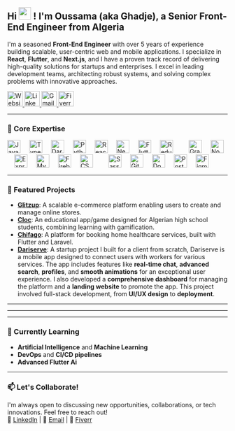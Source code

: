 <h2 align="left">Hi <img src="https://media.giphy.com/media/hvRJCLFzcasrR4ia7z/giphy.gif" width="28"> ! I'm Oussama (aka Ghadje), a Senior Front-End Engineer from Algeria</h2>

<!-- ### About Me -->
<p>
  I'm a seasoned <b>Front-End Engineer</b> with over 5 years of experience building scalable, user-centric web and mobile applications. I specialize in <b>React</b>, <b>Flutter</b>, and <b>Next.js</b>, and I have a proven track record of delivering high-quality solutions for startups and enterprises. I excel in leading development teams, architecting robust systems, and solving complex problems with innovative approaches.
</p>

<!-- ### Connect with Me -->
<div align="left">
  <a href="https://ghadje.online/">
    <img src="https://img.shields.io/badge/Website-FF7139?style=for-the-badge&logo=google-chrome&logoColor=white" height="35" alt="Website" />
  </a>
  <a href="https://www.linkedin.com/in/oussama-ghedjati-1b867916a/">
    <img src="https://img.shields.io/badge/LinkedIn-0077B5?style=for-the-badge&logo=linkedin&logoColor=white" height="35" alt="LinkedIn" />
  </a>
  <a href="mailto:ouss.ghedje@gmail.com">
    <img src="https://img.shields.io/badge/Gmail-D14836?style=for-the-badge&logo=gmail&logoColor=white" height="35" alt="Gmail" />
  </a>
  <a href="https://www.fiverr.com/ghadje/">
    <img src="https://img.shields.io/badge/Fiverr-1DBF73?style=for-the-badge&logo=fiverr&logoColor=white" height="35" alt="Fiverr" />
  </a>
</div>

<!-- ### GitHub Snake Animation -->
<!-- <picture>
  <source media="(prefers-color-scheme: dark)" srcset="https://raw.githubusercontent.com/Ghadje/Ghadje/output/github-snake-dark.svg" />
  <source media="(prefers-color-scheme: light)" srcset="https://raw.githubusercontent.com/Ghadje/Ghadje/output/github-snake.svg" />
  <img alt="github-snake" src="https://raw.githubusercontent.com/Ghadje/Ghadje/output/github-snake.svg" />
</picture> -->

---

### 🥇 Core Expertise
<div align="left">
  <!-- Languages -->
  <img src="https://cdn.jsdelivr.net/gh/devicons/devicon/icons/javascript/javascript-original.svg" height="30" alt="JavaScript" />
  <img width="12" />
  <img src="https://cdn.jsdelivr.net/gh/devicons/devicon/icons/typescript/typescript-original.svg" height="30" alt="TypeScript" />
  <img width="12" />
  <img src="https://cdn.jsdelivr.net/gh/devicons/devicon/icons/dart/dart-original.svg" height="30" alt="Dart" />
  <img width="12" />
  <img src="https://cdn.jsdelivr.net/gh/devicons/devicon/icons/python/python-original.svg" height="30" alt="Python" />
  <img width="12" />

  <!-- Frontend Frameworks -->
  <img src="https://cdn.jsdelivr.net/gh/devicons/devicon/icons/react/react-original.svg" height="30" alt="React" />
  <img width="12" />
  <img src="https://cdn.jsdelivr.net/gh/devicons/devicon/icons/nextjs/nextjs-original.svg" height="30" alt="Next.js" />
  <img width="12" />
  <img src="https://cdn.jsdelivr.net/gh/devicons/devicon/icons/flutter/flutter-original.svg" height="30" alt="Flutter" />
  <img width="12" />
  <img src="https://cdn.jsdelivr.net/gh/devicons/devicon/icons/redux/redux-original.svg" height="30" alt="Redux" />
  <img width="12" />
  <img width="12" />

  <!-- Backend & APIs -->
  <img src="https://cdn.jsdelivr.net/gh/devicons/devicon/icons/graphql/graphql-plain.svg" height="30" alt="GraphQL" />
  <img width="12" />
  <img src="https://cdn.jsdelivr.net/gh/devicons/devicon/icons/nodejs/nodejs-original.svg" height="30" alt="Node.js" />
  <img width="12" />
  <img src="https://cdn.jsdelivr.net/gh/devicons/devicon/icons/express/express-original.svg" height="30" alt="Express" />
  <img width="12" />

  <!-- Databases -->
  <img src="https://cdn.jsdelivr.net/gh/devicons/devicon/icons/mysql/mysql-original.svg" height="30" alt="MySQL" />
  <img width="12" />
  <img src="https://cdn.jsdelivr.net/gh/devicons/devicon/icons/firebase/firebase-plain.svg" height="30" alt="Firebase" />
  <img width="12" />

  <!-- Styling -->
  <img src="https://cdn.jsdelivr.net/gh/devicons/devicon/icons/css3/css3-original.svg" height="30" alt="CSS3" />
  <img width="12" />
  <img width="12" />
  <img src="https://cdn.jsdelivr.net/gh/devicons/devicon/icons/sass/sass-original.svg" height="30" alt="Sass" />
  <img width="12" />

  <!-- Tools -->
  <img src="https://cdn.jsdelivr.net/gh/devicons/devicon/icons/git/git-original.svg" height="30" alt="Git" />
  <img width="12" />
  <img src="https://cdn.jsdelivr.net/gh/devicons/devicon/icons/docker/docker-original.svg" height="30" alt="Docker" />
  <img width="12" />
  <img src="https://cdn.jsdelivr.net/gh/devicons/devicon/icons/postman/postman-original.svg" height="30" alt="Postman" />
  <img width="12" />
  <img src="https://cdn.jsdelivr.net/gh/devicons/devicon/icons/figma/figma-original.svg" height="30" alt="Figma" />
</div>

---

### 🚀 Featured Projects
- **[Glitzup](https://github.com/ghadje/glitzup)**: A scalable e-commerce platform enabling users to create and manage online stores.
- **[Cloc](https://github.com/ghadje/cloc)**: An educational app/game designed for Algerian high school students, combining learning with gamification.
- **[Chifago](https://github.com/ghadje/chifago)**: A platform for booking home healthcare services, built with Flutter and Laravel.
- **[Dariserve](https://github.com/ghadje/dariserve)**: A startup project I built for a client from scratch, Dariserve is a mobile app designed to connect users with workers for various services. The app includes features like **real-time chat**, **advanced search**, **profiles**, and **smooth animations** for an exceptional user experience. I also developed a **comprehensive dashboard** for managing the platform and a **landing website** to promote the app. This project involved full-stack development, from **UI/UX design** to **deployment**.
---

<!-- ### 📈 GitHub Stats
<p align="center">
  <img height="180em" src="https://github-readme-stats.vercel.app/api?username=ghadje&hide_border=true&count_private=true&show_icons=true&theme=highcontrast&background=0D1117" alt="GitHub Stats" />
  <img height="180em" src="https://github-readme-stats.vercel.app/api/top-langs?username=ghadje&show_icons=true&locale=en&layout=compact&hide_border=true&theme=highcontrast&background=0D1117" alt="Top Languages" />
</p>

<p align="center">
  <img src="https://github-readme-streak-stats.herokuapp.com/?user=ghadje&theme=highcontrast&hide_border=true&stroke=0000&background=0D1117&ring=FEC601&fire=FEC601&currStreakLabel=FEC601" alt="GitHub Streak" />
</p> -->

---

<!-- ### 🏆 GitHub Achievements
<p align="center">
  <a href="https://github.com/ghadje">
    <img src="https://github-profile-trophy.vercel.app/?username=ghadje&margin-w=5&theme=radical&background=FEC601" alt="GitHub Achievements" />
  </a>
</p> -->

---

### 🌱 Currently Learning
- **Artificial Intelligence** and **Machine Learning**
- **DevOps** and **CI/CD pipelines**
- **Advanced Flutter Ai**

---

### 📫 Let's Collaborate!
I'm always open to discussing new opportunities, collaborations, or tech innovations. Feel free to reach out!  
🔗 [LinkedIn](https://www.linkedin.com/in/oussama-ghedjati-1b867916a/) | 📧 [Email](mailto:ouss.ghedje@gmail.com) | 💼 [Fiverr](https://www.fiverr.com/ghadje/)
